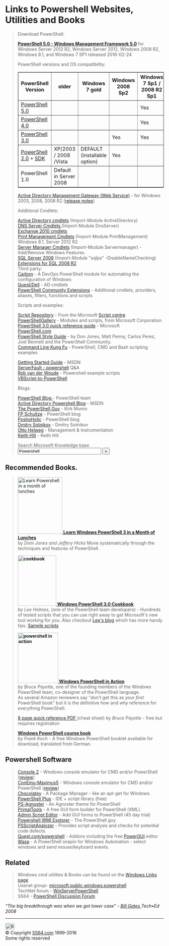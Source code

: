 

<h1><a id="news"></a>Links to Powershell Websites, Utilities and Books</h1>
<blockquote>
<p>  Download PowerShell:</p>
<p><b><a href="https://www.microsoft.com/en-us/download/details.aspx?id=50395">PowerShell 5.0 - Windows Management Framework 5.0</a></b> for Windows Server 2012 R2, Windows Server 2012, Windows 2008 R2, Windows 8.1, and Windows 7 SP1 released 2016-02-24</p>
<p>PowerShell versions and OS compatibility:</p>
<table width="80%" border="1">
<tbody><tr>
<th scope="col">PowerShell Version</th>
<th scope="col">older</th>
<th scope="col">Windows 7 gold</th>
<th scope="col">Windows 2008 Sp2</th>
<th scope="col">Windows 7 Sp1
/  2008 R2 Sp1</th>
<th scope="col">Win 2012</th>
<th scope="col">Windows 8.1</th>
<th scope="col"> Server 2012 R2</th>
<th scope="col">Windows 10 / Server 2016</th>
</tr>
<tr>
<td><a href="https://www.microsoft.com/en-us/download/details.aspx?id=50395">PowerShell 5.0</a></td>
<td>&nbsp;</td>
<td>&nbsp;</td>
<td>&nbsp;</td>
<td>Yes</td>
<td>Yes</td>
<td>Yes</td>
<td>Yes</td>
<td>DEFAULT</td>
</tr>
<tr>
<td><a href="http://go.microsoft.com/fwlink/?LinkId=293881">PowerShell 4.0</a></td>
<td>&nbsp;</td>
<td>&nbsp;</td>
<td>&nbsp;</td>
<td>Yes</td>
<td>Yes</td>
<td>DEFAULT</td>
<td>&nbsp;</td>
<td>&nbsp;</td>
</tr>
<tr>
<td><a href="http://go.microsoft.com/fwlink/?LinkID=240290">PowerShell 3.0</a></td>
<td>&nbsp;</td>
<td>&nbsp;</td>
<td>Yes</td>
<td>Yes</td>
<td>&nbsp;</td>
<td>&nbsp;</td>
<td>&nbsp;</td>
<td>&nbsp;</td>
</tr>
<tr>
<td><a href="http://support.microsoft.com/kb/968929">PowerShell 2.0</a> + <a href="http://www.microsoft.com/downloads/en/details.aspx?FamilyID=50633A1F-A665-425D-923C-1A269F8AC084">SDK</a></td>
<td>XP/2003 / 2008 /Vista</td>
<td>DEFAULT (installable option)</td>
<td>Yes</td>
<td>&nbsp;</td>
<td>&nbsp;</td>
<td>&nbsp;</td>
<td>&nbsp;</td>
<td>&nbsp;</td>
</tr>
<tr>
<td>PowerShell 1.0</td>
<td>Default in Server 2008</td>
<td>&nbsp;</td>
<td>&nbsp;</td>
<td>&nbsp;</td>
<td>&nbsp;</td>
<td>&nbsp;</td>
<td>&nbsp;</td>
<td>&nbsp;</td>
</tr>
</tbody></table>
<p><a href="http://www.microsoft.com/en-us/download/details.aspx?id=2852">Active Directory Management Gateway (Web Service)</a> - for Windows 2003, 2008, 2008 R2 (<a href="http://blogs.msdn.com/b/adpowershell/archive/2009/09/18/active-directory-management-gateway-service-released-to-web-manage-your-windows-2003-2008-dcs-using-ad-powershell.aspx">release notes</a>)</p>
<p>Additional Cmdlets:</p>
<p><a href="../ps/ad.html">Active Directory cmdlets</a> (<span class="code">Import-Module ActiveDirectory</span>)<br>
<a href="http://technet.microsoft.com/en-us/library/jj649850.aspx">DNS Server Cmdlets </a>(<span class="code">Import-Module DnsServer</span>)<br>
<a href="http://technet.microsoft.com/en-us/library/bb124413.aspx">Exchange 2010 cmdlets</a><br>
<a href="https://technet.microsoft.com/en-us/library/hh918357.aspx">Print Management Cmdlets</a> <a href="http://technet.microsoft.com/en-us/library/jj649850.aspx"> </a>(<span class="code">Import-Module PrintManagement</span>) Windows 8.1,  Server 2012 R2<br>
<a href="http://technet.microsoft.com/en-us/library/ee662311.aspx">Server Manager Cmdlets</a>  (<span class="code">Import-Module Servermanager</span>) - Add/Remove Windows Features.<br>
<a href="http://msdn.microsoft.com/en-us/library/cc281954.aspx">SQL Server 2008</a> (<span class="code">Import-Module "sqlps" -DisableNameChecking</span>)  <a href="http://www.microsoft.com/en-us/download/details.aspx?id=16978"> Extensions for SQL 2008 R2<br>
</a>Third party:<br>
<a href="http://get-carbon.org/">Carbon</a> - A DevOps PowerShell module for automating the configuration of Windows<br>
<a href="../ps/quest.html">Quest/Dell</a> - AD cmdlets<br>
<a href="http://www.codeplex.com/Pscx">PowerShell Community Extensions</a> - Additional cmdlets, providers, aliases, filters, functions and scripts<br>
</p>
<p>Scripts and examples:</p>
<p><a href="http://gallery.technet.microsoft.com/scriptcenter/">Script Repository</a> - From the Microsoft <a href="http://technet.microsoft.com/en-gb/scriptcenter/dd742419.aspx">Script centre</a><br>
<a href="https://www.powershellgallery.com/packages">PowerShellGallery</a> - Modules and scripts, from Microsoft Corporation<br>
<a href="http://www.microsoft.com/en-us/download/details.aspx?id=30002">PowerShell 3.0 quick reference guide</a> - Microsoft<br>
<a href="http://powershell.com/">PowerShell.com</a><br>
<a href="https://github.com/PoshCode/PowerShellPracticeAndStyle/">PowerShell Style Guide</a> - by Don Jones, Matt Penny, Carlos Perez, Joel Bennett and the PowerShell Community.<br>
<a href="http://blog.commandlinekungfu.com/">Command Line Kung Fu</a> - 
PowerShell, CMD and Bash scripting examples<br>

<a href="http://msdn.microsoft.com/en-us/library/aa973757(VS.85).aspx">Getting Started Guide</a> - MSDN<br>
<a href="http://serverfault.com/questions/tagged/powershell">ServerFault - powershell</a> Q&amp;A<br>
<a href="http://www.robvanderwoude.com/powershellexamples.php">Rob van der Woude</a> - Powershell example scripts<br>
<a href="http://technet.microsoft.com/en-us/library/ee221101.aspx">VBScript-to-PowerShell</a><br>
</p>
<p>Blogs:</p>
<p><a href="http://blogs.msdn.com/powershell/">PowerShell Blog </a>- PowerShell team<br>
<a href="http://blogs.msdn.com/b/adpowershell/">Active Directory Powershell Blog</a> - MSDN<br>
<a href="http://www.thepowershellguy.com/">The PowerShell Guy</a> - Kirk Munro<br>
<a href="http://www.fpschultze.de/">FP Schultze</a> - PowerShell blog<br>
<a href="http://poshoholic.com/">PoshoHolic</a> - PowerShell blog<br>
<a href="http://dmitrysotnikov.wordpress.com/">Dmitry Sotnikov</a> - Dmitry Sotnikov<br>
<a href="http://blogs.technet.com/otto/">Otto Helweg</a> - Management &amp; Instrumentation<br>
<a href="http://keithhill.spaces.live.com/">Keith Hill</a> - Keith Hill<br>
</p>
<form action="http://www.google.com/search" method="get" style="margin:0px;padding:0px;">
<p>Search Microsoft Knowledge base <br>
<input name="q" type="text" value="Powershell" size="30">
<input type="submit" value="»">
<input type="hidden" name="q" value="site:support.microsoft.com">
</p></form>
</blockquote>
<h2>Recommended Books.</h2>
<blockquote> 
<p><a href="http://www.amazon.com/dp/1617291080?tag=ss64"><img src="pslunches.jpg" width="141" height="180" alt="Learn Powershell in a month of lunches"> <b>Learn Windows PowerShell 3 in a Month of Lunches</b></a> <br>
by <i>Dom Jones and Jeffery Hicks</i> Move systematically through the techniques and features of PowerShell.</p>
<p><a href="http://www.amazon.com/dp/1449320686?tag=ss64"><b><img src="ps_cookbook.jpg" alt="cookbook" width="122" height="160" class="pic"> </b><b>Windows PowerShell 3.0 Cookbook </b></a><br>
<i>by Lee Holmes</i>, (one of the PowerShell team developers) - Hundreds of tested scripts that you can use right away to get Microsoft's new tool working for you. Also checkout <a href="http://www.leeholmes.com/blog/">Lee's blog</a> which has more handy tips. <a href="http://www.powershellgallery.com/packages/PowerShellCookbook/">Sample scripts</a></p>
<p> <a href="http://www.amazon.com/dp/1932394907?tag=ss64"><b><img src="payette.jpg" alt="powershell in action" width="128" height="160" class="pic"> Windows PowerShell in Action</b></a><br>
<i>by Bruce Payette</i>, one of the founding members of the Windows PowerShell team, co-designer of the PowerShell language. <br>
As several Amazon reviewers say "don't get this as your <i>first</i>  PowerShell book" but it is the definitive <i>how</i> and <i>why</i> reference for everything PowerShell. </p>
<p><a href="http://refcardz.dzone.com/refcardz/windows-powershell">8 page quick reference PDF </a> (cheat sheet) by <i>Bruce Payette</i> - free but requires registration </p>
<p><a href="http://blogs.technet.com/chitpro-de/archive/2008/02/28/free-windows-powershell-workbook-server-administration.aspx"><b>Windows PowerShell course book</b></a> <i><br>
by Frank Koch </i>- A free Windows PowerShell booklet  available for download, translated from German.</p>
</blockquote>
<h2>Powershell Software</h2>
<blockquote>
<p><a href="https://github.com/cbucher/console">Console 2</a> - Windows console emulator  for  CMD and/or PowerShell (<a href="http://www.hanselman.com/blog/Console2ABetterWindowsCommandPrompt.aspx">review</a>)<br>
<a href="https://code.google.com/p/conemu-maximus5/">ConEmu-Maximus5</a> - Windows console emulator   for  CMD and/or PowerShell  (<a href="http://www.hanselman.com/blog/ConEmuTheWindowsTerminalConsolePromptWeveBeenWaitingFor.aspx">review</a>)<br>
<a href="https://chocolatey.org/">Chocolatey</a> - A  Package Manager - like an apt-get for Windows.<br>
  <a href="http://www.idera.com/Free-Tools/PowerShell-Plus/">PowerShell Plus</a> - IDE + script library (free)<br>
<a href="https://github.com/JanJoris/PS-Agnoster">PS-Agnoster</a> - An Agnoster theme for PowerShell<br>
<a href="http://www.primaltools.com/freetools/">PrimalTools</a> - 
A free GUI form builder for PowerShell (XML). <br>
<a href="http://www.adminscripteditor.com/">Admin Script Editor</a> - Add GUI forms to PowerShell (45 day trial) <br>
<a href="http://thepowershellguy.com/blogs/posh/archive/2007/03/22/powershell-wmi-explorer-part-1.aspx%20%20">Powershell WMI Explorer</a> - The PowerShell guy<br>
<a href="http://www.powershellgallery.com/packages/PSScriptAnalyzer/">PSScriptAnalyzer</a> - Provides script analysis and checks for potential code defects.<br>
<a href="http://software.dell.com/products/activeroles-server/">Quest.com/powershell</a> - Addons including the free <a href="http://www.powergui.org/">PowerGUI</a> editor<br>
<a href="http://wasp.codeplex.com/">Wasp</a> - A PowerShell snapin for Windows Automation - select windows and send mouse/keyboard events.</p>
</blockquote>
<h2>Related</h2>
<blockquote>
<p>Windows cmd utilities &amp; Books can be found on the <a href="windows.html">Windows Links page</a> <br>
Usenet group- <a href="https://groups.google.com/forum/?fromgroups#!forum/microsoft.public.windows.powershell">microsoft.public.windows.powershell</a><br>
TechNet forum - <a href="http://social.technet.microsoft.com/Forums/en-US/winserverpowershell/threads">WinServerPowerShell</a><br>
SS64 - <a href="http://ss64.org/">PowerShell Discussion Forum</a></p>
</blockquote>
<p class="quote"><i>“The big breakthrough was when we got lower case” - <a href="http://www.microsoft.com/presspass/exec/billg/speeches/2008/06-03teched.mspx">Bill Gates </a> Tech•Ed 2008</i></p><!-- #BeginLibraryItem "/Library/foot_menu.lbi" --><hr>
<div id="bl" class="footer"><a href="pslinks.html#"><img src="../images/top.png" width="30" height="22" alt="Back to the Top"></a></div>
<div id="br" class="footer, tagline">© Copyright <a href="../index.html">SS64.com</a> 1999-2016<br>
Some rights reserved</div><!-- #EndLibraryItem -->

